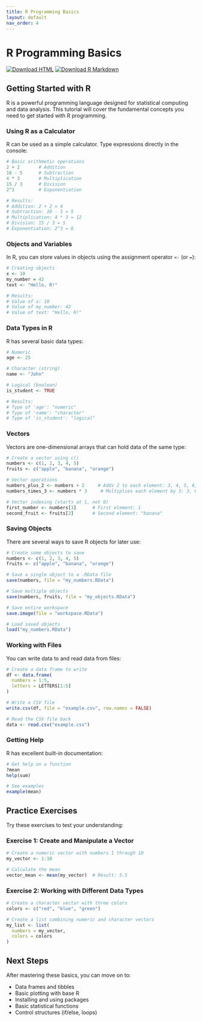 ```yaml
---
title: R Programming Basics
layout: default
nav_order: 4
---
```


# R Programming Basics

[<img src="https://img.shields.io/badge/Download-HTML-blue?style=for-the-badge&logo=html5" alt="Download HTML" />](../rendered-html/r_basics.html)
[<img src="https://img.shields.io/badge/Download-R_Markdown-green?style=for-the-badge&logo=r" alt="Download R Markdown" />](r_basics.Rmd)

## Getting Started with R

R is a powerful programming language designed for statistical computing and data analysis. This tutorial will cover the fundamental concepts you need to get started with R programming.

### Using R as a Calculator

R can be used as a simple calculator. Type expressions directly in the console:

```r
# Basic arithmetic operations
2 + 2       # Addition
10 - 5      # Subtraction
4 * 3       # Multiplication
15 / 3      # Division
2^3         # Exponentiation

# Results:
# Addition: 2 + 2 = 4
# Subtraction: 10 - 5 = 5
# Multiplication: 4 * 3 = 12
# Division: 15 / 3 = 5
# Exponentiation: 2^3 = 8
```

### Objects and Variables

In R, you can store values in objects using the assignment operator `<-` (or `=`):

```r
# Creating objects
x <- 10
my_number = 42
text <- "Hello, R!"

# Results:
# Value of x: 10
# Value of my_number: 42
# Value of text: "Hello, R!"
```

### Data Types in R

R has several basic data types:

```r
# Numeric
age <- 25

# Character (string)
name <- "John"

# Logical (boolean)
is_student <- TRUE

# Results:
# Type of 'age': "numeric"
# Type of 'name': "character"
# Type of 'is_student': "logical"
```

### Vectors

Vectors are one-dimensional arrays that can hold data of the same type:

```r
# Create a vector using c()
numbers <- c(1, 2, 3, 4, 5)
fruits <- c("apple", "banana", "orange")

# Vector operations
numbers_plus_2 <- numbers + 2     # Adds 2 to each element: 3, 4, 5, 6, 7
numbers_times_3 <- numbers * 3     # Multiplies each element by 3: 3, 6, 9, 12, 15

# Vector indexing (starts at 1, not 0)
first_number <- numbers[1]      # First element: 1
second_fruit <- fruits[2]       # Second element: "banana"
```

### Saving Objects

There are several ways to save R objects for later use:

```r
# Create some objects to save
numbers <- c(1, 2, 3, 4, 5)
fruits <- c("apple", "banana", "orange")

# Save a single object to a .RData file
save(numbers, file = "my_numbers.RData")

# Save multiple objects
save(numbers, fruits, file = "my_objects.RData")

# Save entire workspace
save.image(file = "workspace.RData")

# Load saved objects
load("my_numbers.RData")
```

### Working with Files

You can write data to and read data from files:

```r
# Create a data frame to write
df <- data.frame(
  numbers = 1:5,
  letters = LETTERS[1:5]
)

# Write a CSV file
write.csv(df, file = "example.csv", row.names = FALSE)

# Read the CSV file back
data <- read.csv("example.csv")
```

### Getting Help

R has excellent built-in documentation:

```r
# Get help on a function
?mean
help(sum)

# See examples
example(mean)
```

## Practice Exercises

Try these exercises to test your understanding:

### Exercise 1: Create and Manipulate a Vector
```r
# Create a numeric vector with numbers 1 through 10
my_vector <- 1:10

# Calculate the mean
vector_mean <- mean(my_vector)  # Result: 5.5
```

### Exercise 2: Working with Different Data Types
```r
# Create a character vector with three colors
colors <- c("red", "blue", "green")

# Create a list combining numeric and character vectors
my_list <- list(
  numbers = my_vector,
  colors = colors
)
```

## Next Steps

After mastering these basics, you can move on to:
- Data frames and tibbles
- Basic plotting with base R
- Installing and using packages
- Basic statistical functions
- Control structures (if/else, loops)
